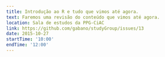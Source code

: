 ```yaml
---
title: Introdução ao R e tudo que vimos até agora.
text: Faremos uma revisão do conteúdo que vimos até agora.
location: Sala de estudos da PPG-CiAC
link: https://github.com/gabano/studyGroup/issues/13
date: 2015-10-27
startTime: '10:00'
endTime: '12:00'
---
```

